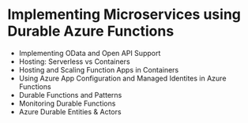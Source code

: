 # Implementing Microservices using Durable Azure Functions

- Implementing OData and Open API Support
- Hosting: Serverless vs Containers
- Hosting and Scaling Function Apps in Containers
- Using Azure App Configuration and Managed Identites in Azure Functions
- Durable Functions and Patterns
- Monitoring Durable Functions
- Azure Durable Entities & Actors
